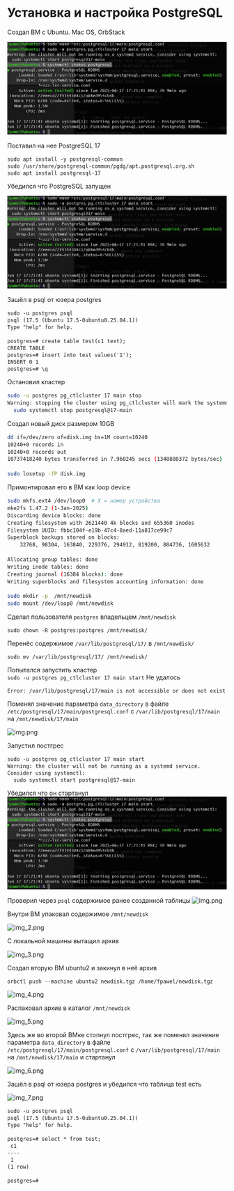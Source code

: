 # Установка и настройка PostgreSQL

Создал ВМ с Ubuntu. Mac OS, OrbStack 

![img_1.png](png/003/img_1.png)

Поставил на нее PostgreSQL 17
```shell
sudo apt install -y postgresql-common
sudo /usr/share/postgresql-common/pgdg/apt.postgresql.org.sh
sudo apt install postgresql-17
```
Убедился что PostgreSQL запущен 

![img_1.png](png/003/img_1.png)

Зашёл в psql от юзера postgres

```shell
sudo -u postgres psql
psql (17.5 (Ubuntu 17.5-0ubuntu0.25.04.1))
Type "help" for help.

postgres=# create table test(c1 text);
CREATE TABLE
postgres=# insert into test values('1');
INSERT 0 1
postgres=# \q
```

Остановил кластер

```bash
sudo -u postgres pg_ctlcluster 17 main stop
Warning: stopping the cluster using pg_ctlcluster will mark the systemd unit as failed. Consider using systemctl:
  sudo systemctl stop postgresql@17-main
```

Создал новый диск размером 10GB

```bash
dd if=/dev/zero of=disk.img bs=1M count=10240
10240+0 records in
10240+0 records out
10737418240 bytes transferred in 7.960245 secs (1348880372 bytes/sec)

sudo losetup -fP disk.img
```

Примонтировал его в ВМ как loop device 

```bash
sudo mkfs.ext4 /dev/loop0  # X = номер устройства
mke2fs 1.47.2 (1-Jan-2025)
Discarding device blocks: done                            
Creating filesystem with 2621440 4k blocks and 655360 inodes
Filesystem UUID: fbbc104f-e19b-47c4-8aed-11a817ce99c7
Superblock backups stored on blocks: 
	32768, 98304, 163840, 229376, 294912, 819200, 884736, 1605632

Allocating group tables: done                            
Writing inode tables: done                            
Creating journal (16384 blocks): done
Writing superblocks and filesystem accounting information: done 

sudo mkdir -p  /mnt/newdisk
sudo mount /dev/loop0 /mnt/newdisk
```

Сделал пользователя `postgres` владельцем `/mnt/newdisk` 

```
sudo chown -R postgres:postgres /mnt/newdisk/
```

Перенёс содержимое `/var/lib/postgresql/17/` в `/mnt/newdisk/`
```
sudo mv /var/lib/postgresql/17/ /mnt/newdisk/
```
Попытался запустить кластер  
```sudo -u postgres pg_ctlcluster 17 main start```
Не удалось 
```
Error: /var/lib/postgresql/17/main is not accessible or does not exist
```

Поменял значение параметра `data_directory` в файле `/etc/postgresql/17/main/postgresql.conf` с `/var/lib/postgresql/17/main` на `/mnt/newdisk/17/main`

![img.png](png/003/img2.png)

Запустил постгрес
```
sudo -u postgres pg_ctlcluster 17 main start
Warning: the cluster will not be running as a systemd service. Consider using systemctl:
  sudo systemctl start postgresql@17-main
```

Убедился что он стартанул
![img_1.png](png/003/img_1.png)

Проверил через `psql` содержимое ранее созданной таблицы
![img.png](png/003/img.png)

Внутри ВМ упаковал содержимое `/mnt/newdisk`

![img_2.png](png/003/img_2.png)

 С локальной машины вытащил архив

![img_3.png](png/003/img_3.png)

Создал вторую ВМ ubuntu2 и закинул в неё архив

```
orbctl push --machine ubuntu2 newdisk.tgz /home/fpawel/newdisk.tgz
```
![img_4.png](png/003/img_4.png)

Распаковал архив в каталог `/mnt/newdisk` 

![img_5.png](png/003/img_5.png)

Здесь же во второй ВМке стопнул постгрес, так же поменял значение параметра `data_directory` в файле `/etc/postgresql/17/main/postgresql.conf` с `/var/lib/postgresql/17/main` на `/mnt/newdisk/17/main` и стартанул 

![img_6.png](png/003/img_6.png)

Зашёл в psql от юзера postgres и убедился что таблица test есть

![img_7.png](png/003/img_7.png)

```shell
sudo -u postgres psql
psql (17.5 (Ubuntu 17.5-0ubuntu0.25.04.1))
Type "help" for help.

postgres=# select * from test;
 c1 
----
 1
(1 row)

postgres=# 
```